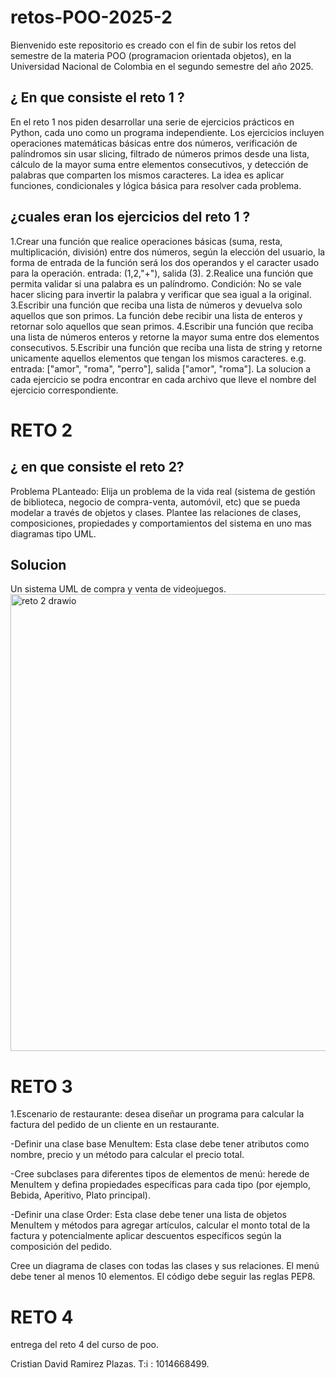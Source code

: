# retos-POO-2025-2
Bienvenido este repositorio es creado con el fin de subir los retos del semestre de la materia POO (programacion orientada objetos), en la Universidad Nacional de Colombia en el segundo semestre del año 2025.
## ¿ En que consiste el reto 1 ?
En el reto 1 nos piden desarrollar una serie de ejercicios prácticos en Python, cada uno como un programa independiente. Los ejercicios incluyen operaciones matemáticas básicas entre dos números, verificación de palíndromos sin usar slicing, filtrado de números primos desde una lista, cálculo de la mayor suma entre elementos consecutivos, y detección de palabras que comparten los mismos caracteres. La idea es aplicar funciones, condicionales y lógica básica para resolver cada problema.
## ¿cuales eran los ejercicios del reto 1 ?
1.Crear una función que realice operaciones básicas (suma, resta, multiplicación, división) entre dos números, según la elección del usuario, la forma de entrada de la función será los dos operandos y el caracter usado para la operación. entrada: (1,2,"+"), salida (3).
2.Realice una función que permita validar si una palabra es un palíndromo. Condición: No se vale hacer slicing para invertir la palabra y verificar que sea igual a la original.
3.Escribir una función que reciba una lista de números y devuelva solo aquellos que son primos. La función debe recibir una lista de enteros y retornar solo aquellos que sean primos.
4.Escribir una función que reciba una lista de números enteros y retorne la mayor suma entre dos elementos consecutivos.
5.Escribir una función que reciba una lista de string y retorne unicamente aquellos elementos que tengan los mismos caracteres. e.g. entrada: ["amor", "roma", "perro"], salida ["amor", "roma"].
La solucion a cada ejercicio se podra encontrar en cada archivo que lleve el nombre del ejercicio correspondiente.
# RETO 2
## ¿ en que consiste el reto 2?
Problema PLanteado:
Elija un problema de la vida real (sistema de gestión de biblioteca, negocio de compra-venta, automóvil, etc) que se pueda modelar a través de objetos y clases. Plantee las relaciones de clases, composiciones, propiedades y comportamientos del sistema en uno mas diagramas tipo UML.
## Solucion 
Un sistema UML de compra y venta de videojuegos.
<img width="751" height="731" alt="reto 2 drawio" src="https://github.com/user-attachments/assets/53b889a8-cbf0-42af-b265-2b7dd63cf5b2" />

# RETO 3
1.Escenario de restaurante: desea diseñar un programa para calcular la factura del pedido de un cliente en un restaurante.

-Definir una clase base MenuItem: Esta clase debe tener atributos como nombre, precio y un método para calcular el precio total.

-Cree subclases para diferentes tipos de elementos de menú: herede de MenuItem y defina propiedades específicas para cada tipo (por ejemplo, Bebida, Aperitivo, Plato principal).

-Definir una clase Order: Esta clase debe tener una lista de objetos MenuItem y métodos para agregar artículos, calcular el monto total de la factura y potencialmente aplicar descuentos específicos según la composición del pedido.

Cree un diagrama de clases con todas las clases y sus relaciones. El menú debe tener al menos 10 elementos. El código debe seguir las reglas PEP8.

# RETO 4 
entrega del reto 4 del curso de poo.

Cristian David Ramirez Plazas.
T:i : 1014668499.
